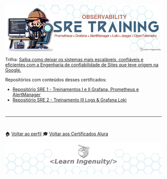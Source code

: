 <img src="header.png">

Trilha: [Saiba como deixar os sistemas mais escaláveis, confiáveis e eficientes com a Engenharia de confiabilidade de Sites que teve origem na Google.](https://cursos.alura.com.br/formacao-sre)

Repositórios com conteúdos desses certificados:
- [Repositório SRE 1 - Treinamentos I e II Grafana, Prometheus e AlertManager](https://github.com/jtonynet/prometheus-grafana)
- [Repositório SRE 2 - Treinamento III Logs & Grafana Loki](https://github.com/jtonynet/observability-logs)

<br/>

---

<br/>

🏠 [Voltar ao perfil](https://github.com/jtonynet) 🎓 [Voltar aos Certificados Alura](../)

<img src="./../../../assets/images/layout/footer_learn_ingenuity_bg_hexagonal.png">